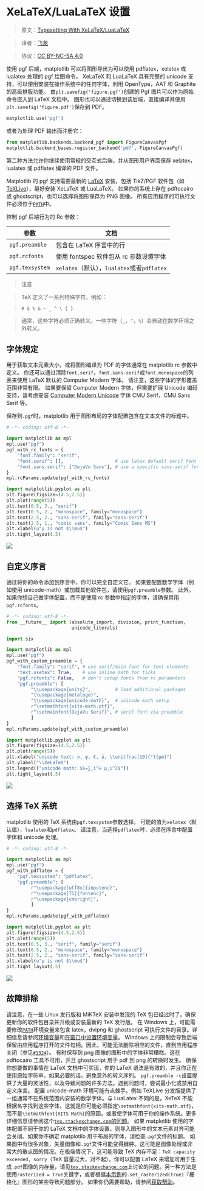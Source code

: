 # XeLaTeX/LuaLaTeX 设置

> 原文：[Typesetting With XeLaTeX/LuaLaTeX](http://matplotlib.org/users/pgf.html)

> 译者：[飞龙](https://github.com/)

> 协议：[CC BY-NC-SA 4.0](http://creativecommons.org/licenses/by-nc-sa/4.0/)

使用 pgf 后端，matplotlib 可以将图形导出为可以使用 pdflatex，xelatex 或 lualatex 处理的 pgf 绘图命令。 XeLaTeX 和 LuaLaTeX 具有完整的 unicode 支持，可以使用安装在操作系统中的任何字体，利用 OpenType，AAT 和 Graphite 的高级排版功能。 由`plt.savefig('figure.pgf')`创建的 Pgf 图片可以作为原始命令嵌入到 LaTeX 文档中。 图形也可以通过切换到该后端，直接编译并使用`plt.savefig('figure.pdf')`保存到 PDF。

```py
matplotlib.use('pgf')
```

或者为处理 PDF 输出而注册它：

```py
from matplotlib.backends.backend_pgf import FigureCanvasPgf
matplotlib.backend_bases.register_backend('pdf', FigureCanvasPgf)
```

第二种方法允许你继续使用常规的交互式后端，并从图形用户界面保存 xelatex，lualatex 或 pdflatex 编译的 PDF 文件。

Matplotlib 的 pgf 支持需要最新的 [LaTeX](http://www.tug.org/) 安装，包括 TikZ/PGF 软件包（如 [TeXLive](http://www.tug.org/texlive/)），最好安装 XeLaTeX 或 LuaLaTeX。 如果你的系统上存在 pdftocairo 或 ghostscript，也可以选择将图形保存为 PNG 图像。 所有应用程序的可执行文件必须位于[`PATH`](http://matplotlib.org/faq/environment_variables_faq.html#envvar-PATH)中。

控制 pgf 后端行为的 Rc 参数：

| 参数 | 文档 |
| --- | --- |
| `pgf.preamble `| 包含在 LaTeX 序言中的行 |
| `pgf.rcfonts` | 使用 fontspec 软件包从 rc 参数设置字体 |
| `pgf.texsystem` | `xelatex`（默认），`lualatex`或者`pdflatex` |

> 注意

> TeX 定义了一系列特殊字符，例如：

> ```
> # $ % & ~ _ ^ \ { }
> ```

> 通常，这些字符必须正确转义。一些字符（`_`，`^`，`%`）会自动在数学环境之外转义。

## 字体规定

用于获取文本元素大小，或将图形编译为 PDF 的字体通常在 matplotlib rc 参数中定义。 你还可以通过清除`font.serif`，`font.sans-serif`或`font.monospace`的列表来使用 LaTeX 默认的 Computer Modern 字体。 请注意，这些字体的字形覆盖范围非常有限。 如果要保留 Computer Modern 字体，但需要扩展 Unicode 编码支持，请考虑安装 [Computer Modern Unicode](https://sourceforge.net/projects/cm-unicode/) 字体 CMU Serif，CMU Sans Serif 等。

保存到`.pgf`时，matplotlib 用于图形布局的字体配置包含在文本文件的标题中。

```py
# -*- coding: utf-8 -*-

import matplotlib as mpl
mpl.use("pgf")
pgf_with_rc_fonts = {
    "font.family": "serif",
    "font.serif": [],                   # use latex default serif font
    "font.sans-serif": ["DejaVu Sans"], # use a specific sans-serif font
}
mpl.rcParams.update(pgf_with_rc_fonts)

import matplotlib.pyplot as plt
plt.figure(figsize=(4.5,2.5))
plt.plot(range(5))
plt.text(0.5, 3., "serif")
plt.text(0.5, 2., "monospace", family="monospace")
plt.text(2.5, 2., "sans-serif", family="sans-serif")
plt.text(2.5, 1., "comic sans", family="Comic Sans MS")
plt.xlabel(u"μ is not $\\mu$")
plt.tight_layout(.5)
```

![](http://matplotlib.org/_images/pgf_fonts.png)

## 自定义序言

通过将你的命令添加到序言中，你可以完全自定义它。 如果要配置数学字体（例如使用 unicode-math）或加载其他软件包，请使用`pgf.preamble`参数。 此外，如果你想自己做字体配置，而不是使用 rc 参数中指定的字体，请确保禁用`pgf.rcfonts`。

```py
# -*- coding: utf-8 -*-
from __future__ import (absolute_import, division, print_function,
                        unicode_literals)

import six

import matplotlib as mpl
mpl.use("pgf")
pgf_with_custom_preamble = {
    "font.family": "serif", # use serif/main font for text elements
    "text.usetex": True,    # use inline math for ticks
    "pgf.rcfonts": False,   # don't setup fonts from rc parameters
    "pgf.preamble": [
         "\\usepackage{units}",         # load additional packages
         "\\usepackage{metalogo}",
         "\\usepackage{unicode-math}",  # unicode math setup
         r"\setmathfont{xits-math.otf}",
         r"\setmainfont{DejaVu Serif}", # serif font via preamble
         ]
}
mpl.rcParams.update(pgf_with_custom_preamble)

import matplotlib.pyplot as plt
plt.figure(figsize=(4.5,2.5))
plt.plot(range(5))
plt.xlabel("unicode text: я, ψ, €, ü, \\unitfrac[10]{°}{μm}")
plt.ylabel("\\XeLaTeX")
plt.legend(["unicode math: $λ=∑_i^∞ μ_i^2$"])
plt.tight_layout(.5)
```

![](http://matplotlib.org/_images/pgf_preamble.png)

## 选择 TeX 系统

matplotlib 使用的 TeX 系统由`pgf.texsystem`参数选择。 可能的值为`xelatex`（默认值），`lualatex`和`pdflatex`。 请注意，当选择`pdflatex`时，必须在序言中配置字体和 unicode 处理。

```py
# -*- coding: utf-8 -*-

import matplotlib as mpl
mpl.use("pgf")
pgf_with_pdflatex = {
    "pgf.texsystem": "pdflatex",
    "pgf.preamble": [
         r"\usepackage[utf8x]{inputenc}",
         r"\usepackage[T1]{fontenc}",
         r"\usepackage{cmbright}",
         ]
}
mpl.rcParams.update(pgf_with_pdflatex)

import matplotlib.pyplot as plt
plt.figure(figsize=(4.5,2.5))
plt.plot(range(5))
plt.text(0.5, 3., "serif", family="serif")
plt.text(0.5, 2., "monospace", family="monospace")
plt.text(2.5, 2., "sans-serif", family="sans-serif")
plt.xlabel(u"μ is not $\\mu$")
plt.tight_layout(.5)
```

![](http://matplotlib.org/_images/pgf_texsystem.png)

## 故障排除

请注意，在一些 Linux 发行版和 MiKTeX 安装中发现的 TeX 包已经过时了。确保更新你的软件包目录并升级或安装最新的 TeX 发行版。
在 Windows 上，可能需要修改[`PATH`](http://matplotlib.org/faq/environment_variables_faq.html#envvar-PATH)环境变量来包含 latex，dvipng 和 ghostscript 可执行文件的目录。详细信息请参阅[环境变量](http://matplotlib.org/faq/environment_variables_faq.html#environment-variables)和[在窗口中设置环境变量](http://matplotlib.org/faq/environment_variables_faq.html#setting-windows-environment-variables)。
Windows 上的限制会导致后端保留由应用程序打开的文件句柄。因此，可能无法删除相应的文件，直到应用程序关闭（参见[`#1324`](https://github.com/matplotlib/matplotlib/issues/1324)）。
有时保存到 png 图像的图形中的字体非常糟糕。这在 pdftocairo 工具不可用，并且 ghostscript 用于 pdf 到 png 的转换时发生。
确保你想要做的事情在 LaTeX 文档中可实现，你的 LaTeX 语法是有效的，并且你正在使用原始字符串，如果必要的话，避免意外的转义序列。
`pgf.preamble rc`设置提供了大量的灵活性，以及导致问题的许多方法。遇到问题时，尝试最小化或禁用自定义序言。
配置 unicode-math 环境可能有点棘手。例如 TeXLive 分发版提供了一组通常不在系统范围内安装的数学字体。与 LuaLatex 不同的是，XeTeX 不能根据名字找到这些字体，这就是你可能必须指定`\setmathfont{xits-math.otf}`，而不是`\setmathfont{XITS Math}`的原因，或者使字体可用于你的操作系统。更多详细信息请参阅这个[`tex.stackexchange.com`的问题](http://tex.stackexchange.com/questions/43642)。
如果 matplotlib 使用的字体配置不同于你的 LaTeX 文档中的字体设置，则导入图形中的文本元素对齐可能会关闭。如果你不确定 matplotlib 用于布局的字体，请检查`.pgf`文件的标题。
如果图中有很多对象，矢量图像和`.pgf`文件可能变得臃肿。这可能是图像处理或非常大的散点图的情况。在极端情况下，这可能导致 TeX 内存不足：`TeX capacity exceeded, sorry`（TeX 容量过大，对不起）。你可以配置 LaTeX 来增加可用于生成`.pdf`图像的内存量，请见[`tex.stackexchange.com`](http://tex.stackexchange.com/questions/7953)上讨论的问题。另一种方法是使用`rasterized = True`关键字，或者根据[本示例](http://matplotlib.org/examples/misc/rasterization_demo.html)的`.set_rasterized(True)`『栅格化』图形的某些导致问题部分。
如果你仍需要帮助，请参阅[获取帮助](http://matplotlib.org/faq/troubleshooting_faq.html#reporting-problems)。
